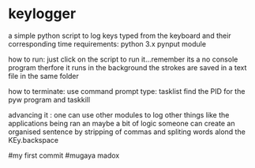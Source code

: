 # keylogger
a simple python script to log keys typed from the keyboard and their corresponding time
 requirements:
 python 3.x
 pynput module
 
 how to run:
  just click on the script to run it...remember its a no console program therfore it runs in the background 
  the strokes are saved in a text file in the same folder
  
 how to terminate:
 use command prompt type: tasklist 
 find the PID for the pyw program and taskkill 
 
 advancing it :
  one can use other modules to log other things like the applications being ran an maybe a bit of logic someone can create an organised sentence by stripping of commas and spliting words alond the KEy.backspace
  
  #my first commit 
  #mugaya madox

